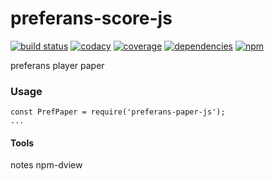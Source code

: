 # preferans-score-js
[![build status](https://img.shields.io/travis/cope/preferans-score-js.svg?branch=master)](https://travis-ci.org/cope/preferans-score-js)
[![codacy](https://img.shields.io/codacy/grade/53dbe60afded44a2994cc230c32f92fb.svg)](https://www.codacy.com/project/cope/preferans-score-js/dashboard)
[![coverage](https://img.shields.io/coveralls/github/cope/preferans-score-js/master.svg)](https://coveralls.io/github/cope/preferans-score-js?branch=master)
[![dependencies](https://david-dm.org/cope/preferans-score-js.svg)](https://www.npmjs.com/package/preferans-score-js)
[![npm](https://img.shields.io/npm/dt/preferans-score-js.svg)](https://www.npmjs.com/package/preferans-score-js)

preferans player paper

### Usage

    const PrefPaper = require('preferans-paper-js');
    ...

#### Tools
notes
npm-dview
